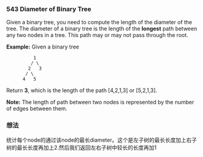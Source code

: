### 543 Diameter of Binary Tree

Given a binary tree, you need to compute the length of the diameter of the tree. The diameter of a binary tree is the length of the **longest** path between any two nodes in a tree. This path may or may not pass through the root.

**Example:**
Given a binary tree 

```
          1
         / \
        2   3
       / \     
      4   5    
```

Return **3**, which is the length of the path [4,2,1,3] or [5,2,1,3].

**Note:** The length of path between two nodes is represented by the number of edges between them.

### 想法

统计每个node的通过该node的最长diameter。这个是左子树的最长长度加上右子树的最长长度再加上2.然后我们返回左右子树中较长的长度再加1